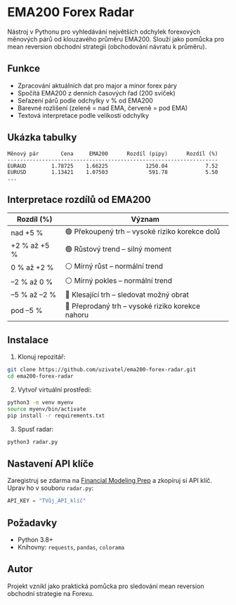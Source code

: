 # EMA200 Forex Radar

Nástroj v Pythonu pro vyhledávání největších odchylek forexových měnových párů od klouzavého průměru EMA200. Slouží jako pomůcka pro mean reversion obchodní strategii (obchodování návratu k průměru).

## Funkce
- Zpracování aktuálních dat pro major a minor forex páry
- Spočítá EMA200 z denních časových řad (200 svíček)
- Seřazení párů podle odchylky v % od EMA200
- Barevné rozlišení (zeleně = nad EMA, červeně = pod EMA)
- Textová interpretace podle velikosti odchylky

## Ukázka tabulky
```
Měnový pár       Cena     EMA200      Rozdíl (pipy)      Rozdíl (%)
-------------------------------------------------------------------
EURAUD        1.78725    1.66225            1250.04            7.52
EURUSD        1.13421    1.07503             591.78            5.50
...
```

## Interpretace rozdílů od EMA200
| Rozdíl (%)        | Význam |
|--------------------|---------|
| nad +5 %           | 🟢  Překoupený trh – vysoké riziko korekce dolů |
| +2 % až +5 %       | 🟢  Růstový trend – silný moment |
| 0 % až +2 %        | ⚪  Mírný růst – normální trend |
| –2 % až 0 %        | ⚪  Mírný pokles – normální trend |
| –5 % až –2 %       | 🔴  Klesající trh – sledovat možný obrat |
| pod –5 %           | 🔴  Přeprodaný trh – vysoké riziko korekce nahoru |

## Instalace
1. Klonuj repozitář:
```bash
git clone https://github.com/uzivatel/ema200-forex-radar.git
cd ema200-forex-radar
```

2. Vytvoř virtuální prostředí:
```bash
python3 -m venv myenv
source myenv/bin/activate
pip install -r requirements.txt
```

3. Spusť radar:
```bash
python3 radar.py
```

## Nastavení API klíče
Zaregistruj se zdarma na [Financial Modeling Prep](https://site.financialmodelingprep.com/) a zkopíruj si API klíč. Uprav ho v souboru `radar.py`:
```python
API_KEY = "TVůj_API_klíč"
```

## Požadavky
- Python 3.8+
- Knihovny: `requests`, `pandas`, `colorama`

## Autor
Projekt vznikl jako praktická pomůcka pro sledování mean reversion obchodní strategie na Forexu.

